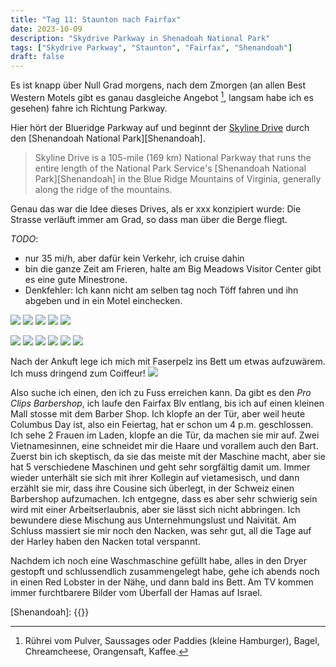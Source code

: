 ```yaml
---
title: "Tag 11: Staunton nach Fairfax"
date: 2023-10-09
description: "Skydrive Parkway in Shenadoah National Park"
tags: ["Skydrive Parkway", "Staunton", "Fairfax", "Shenandoah"]
draft: false
---
```


Es ist knapp über Null Grad morgens, nach dem Zmorgen (an allen Best Western Motels gibt es ganau dasgleiche Angebot [^zmorgen], langsam habe ich es gesehen) fahre ich Richtung Parkway. 

Hier hört der Blueridge Parkway auf und beginnt der [Skyline Drive](https://en.wikipedia.org/wiki/Skyline_Drive) durch den [Shenandoah National Park][Shenandoah]. 

> Skyline Drive is a 105-mile (169 km) National Parkway that runs the entire length of the National Park Service's [Shenandoah National Park][Shenandoah] in the Blue Ridge Mountains of Virginia, generally along the ridge of the mountains. 

Genau das war die Idee dieses Drives, als er xxx konzipiert wurde: Die Strasse verläuft immer am Grad, so dass man über die Berge fliegt.

*TODO*:
- nur 35 mi/h, aber dafür kein Verkehr, ich cruise dahin
- bin die ganze Zeit am Frieren, halte am Big Meadows Visitor Center gibt es eine gute Minestrone.
- Denkfehler: Ich kann nicht am selben tag noch Töff fahren und ihn abgeben und in ein Motel einchecken. 


![](/images/IMG_0517.jpeg)
![](/images/IMG_0518.jpeg)
![](/images/IMG_0519.jpeg)
![](/images/IMG_0520.jpeg)
![](/images/IMG_0521.jpeg)


![](/images/IMG_0522.jpeg)
![](/images/IMG_0523.jpeg)
![](/images/IMG_0524.jpeg)
![](/images/IMG_0525.jpeg)
![](/images/IMG_0526.jpeg)
![](/images/IMG_0527.jpeg)

Nach der Ankuft lege ich mich mit Faserpelz ins Bett um etwas aufzuwärem. Ich muss dringend zum Coiffeur!
![](/images/IMG_0529.jpeg)

Also suche ich einen, den ich zu Fuss erreichen kann. Da gibt es den *Pro Clips Barbershop*, ich laufe den Fairfax Blv entlang, bis ich auf einen kleinen Mall stosse mit dem Barber Shop. Ich klopfe an der Tür, aber weil heute Columbus Day ist, also ein Feiertag, hat er schon um 4 p.m. geschlossen. Ich sehe 2 Frauen im Laden, klopfe an die Tür, da machen sie mir auf. Zwei Vietnamesinnen, eine schneidet mir die Haare  und vorallem auch den Bart. Zuerst bin ich skeptisch, da sie das meiste mit der Maschine macht, aber sie hat 5 verschiedene Maschinen und geht sehr sorgfältig damit um. Immer wieder unterhält sie sich mit ihrer Kollegin auf vietamesisch, und dann erzählt sie mir, dass ihre Cousine sich überlegt, in der Schweiz einen Barbershop aufzumachen. Ich entgegne, dass es aber sehr schwierig sein wird mit einer Arbeitserlaubnis, aber sie lässt sich nicht abbringen. Ich bewundere diese Mischung aus Unternehmungslust und Naivität. Am Schluss massiert sie mir noch den Nacken, was sehr gut, all die Tage auf der Harley haben den Nacken total verspannt.

Nachdem ich noch eine Waschmaschine gefüllt habe, alles in den Dryer gestopft und schlussendlich zusammengelegt habe, gehe ich abends noch in einen Red Lobster in der Nähe, und dann bald ins Bett. Am TV kommen immer furchtbarere Bilder vom Überfall der Hamas auf Israel.


[Shenandoah]: {{<param nps_shenandoah>}}

[^zmorgen]: Rührei vom Pulver, Saussages oder Paddies (kleine Hamburger), Bagel, Chreamcheese, Orangensaft, Kaffee. 

